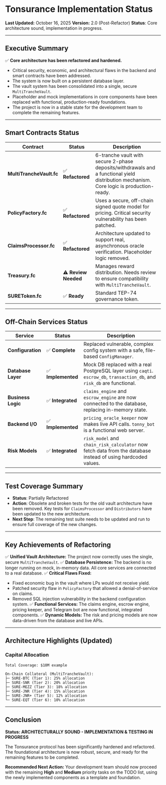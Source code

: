# Tonsurance Implementation Status

**Last Updated:** October 16, 2025
**Version:** 2.0 (Post-Refactor)
**Status**: Core architecture sound, implementation in progress.

---

## Executive Summary

✅ **Core architecture has been refactored and hardened.**
- Critical security, economic, and architectural flaws in the backend and smart contracts have been addressed.
- The system is now built on a persistent database layer.
- The vault system has been consolidated into a single, secure `MultiTrancheVault`.
- Placeholder and mock implementations in core components have been replaced with functional, production-ready foundations.
- The project is now in a stable state for the development team to complete the remaining features.

---

## Smart Contracts Status

| Contract | Status | Description |
|----------|--------|-------------|
| **MultiTrancheVault.fc** | ✅ **Refactored** | 6-tranche vault with secure 2-phase deposits/withdrawals and a functional yield distribution mechanism. Core logic is production-ready. |
| **PolicyFactory.fc** | ✅ **Refactored** | Uses a secure, off-chain signed quote model for pricing. Critical security vulnerability has been patched. |
| **ClaimsProcessor.fc** | ✅ **Refactored** | Architecture updated to support real, asynchronous oracle verification. Placeholder logic removed. |
| **Treasury.fc** | ⚠️ **Review Needed** | Manages reward distribution. Needs review to ensure compatibility with `MultiTrancheVault`. |
| **SUREToken.fc** | ✅ **Ready** | Standard TEP-74 governance token. |

---

## Off-Chain Services Status

| Service | Status | Description |
|---------|--------|-------------|
| **Configuration** | ✅ **Complete** | Replaced vulnerable, complex config system with a safe, file-based `ConfigManager`. |
| **Database Layer** | ✅ **Implemented** | Mock DB replaced with a real PostgreSQL layer using `caqti`. `escrow_db`, `transaction_db`, and `risk_db` are functional. |
| **Business Logic** | ✅ **Integrated** | `claims_engine` and `escrow_engine` are now connected to the database, replacing in-memory state. |
| **Backend I/O** | ✅ **Implemented** | `pricing_oracle_keeper` now makes live API calls. `tonny_bot` is a functional web server. |
| **Risk Models** | ✅ **Integrated** | `risk_model` and `chain_risk_calculator` now fetch data from the database instead of using hardcoded values. |

---

## Test Coverage Summary

- **Status**: Partially Refactored
- **Action**: Obsolete and broken tests for the old vault architecture have been removed. Key tests for `ClaimsProcessor` and `Distributors` have been updated to the new architecture.
- **Next Step**: The remaining test suite needs to be updated and run to ensure full coverage of the new changes.

---

## Key Achievements of Refactoring

✅ **Unified Vault Architecture:** The project now correctly uses the single, secure `MultiTrancheVault`.
✅ **Database Persistence:** The backend is no longer running on mock, in-memory data. All core services are connected to a real database.
✅ **Critical Flaws Fixed:**
  - Fixed economic bug in the vault where LPs would not receive yield.
  - Patched security flaw in `PolicyFactory` that allowed a denial-of-service on claims.
  - Removed SQL injection vulnerability in the backend configuration system.
✅ **Functional Services:** The claims engine, escrow engine, pricing keeper, and Telegram bot are now functional, integrated components.
✅ **Dynamic Models:** The risk and pricing models are now data-driven from the database and live APIs.

---

## Architecture Highlights (Updated)

### Capital Allocation
```
Total Coverage: $10M example

On-Chain Collateral (MultiTrancheVault):
├─ SURE-BTC (Tier 1): 25% allocation
├─ SURE-SNR (Tier 2): 20% allocation
├─ SURE-MEZZ (Tier 3): 18% allocation
├─ SURE-JNR (Tier 4): 15% allocation
├─ SURE-JNR+ (Tier 5): 12% allocation
└─ SURE-EQT (Tier 6): 10% allocation
```

---

## Conclusion

**Status: ARCHITECTURALLY SOUND - IMPLEMENTATION & TESTING IN PROGRESS**

The Tonsurance protocol has been significantly hardened and refactored. The foundational architecture is now robust, secure, and ready for the remaining features to be completed.

**Recommended Next Action:** Your development team should now proceed with the remaining **High** and **Medium** priority tasks on the TODO list, using the newly implemented components as a template and foundation.
